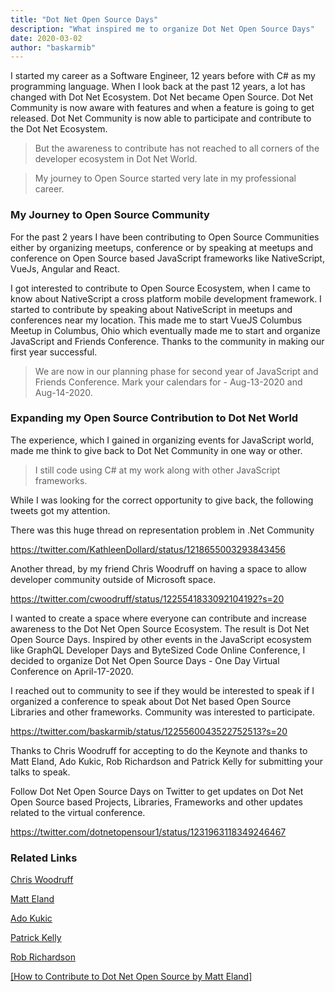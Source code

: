 ```yaml
---
title: "Dot Net Open Source Days"
description: "What inspired me to organize Dot Net Open Source Days"
date: 2020-03-02
author: "baskarmib"
---
```


I started my career as a Software Engineer, 12 years before with C# as my programming language. When I look back at the past 12 years, a lot has changed with Dot Net Ecosystem.  Dot Net became Open Source. Dot Net Community is now aware with features and when a feature is going to get released. Dot Net Community is now able to participate and contribute to the Dot Net Ecosystem.

> But the awareness to contribute has not reached to all corners of the developer ecosystem in Dot Net World.

> My journey to Open Source started very late in my professional career.

### My Journey to Open Source Community

For the past 2 years I have been contributing to Open Source Communities either by organizing meetups, conference or by speaking at meetups and conference on Open Source based JavaScript frameworks like NativeScript, VueJs, Angular and React.

I got interested to contribute to Open Source Ecosystem, when I came to know about NativeScript a cross platform mobile development framework. I started to contribute by speaking about NativeScript in meetups and conferences near my location. This made me to start VueJS Columbus Meetup in Columbus, Ohio which eventually made me to start and organize JavaScript and Friends Conference. Thanks to the community in making our first year successful. 

> We are now in our planning phase for second year of JavaScript and Friends Conference. Mark your calendars for - Aug-13-2020 and Aug-14-2020.

### Expanding my Open Source Contribution to Dot Net World

The experience, which I gained in organizing events for JavaScript world, made me think to give back to Dot Net Community in one way or other. 

> I still code using C# at my work along with other JavaScript frameworks.

While I was looking for the correct opportunity to give back, the following tweets got my attention. 

There was this huge thread on representation problem in .Net Community

https://twitter.com/KathleenDollard/status/1218655003293843456

Another thread, by my friend Chris Woodruff on having a space to allow developer community outside of Microsoft space.

https://twitter.com/cwoodruff/status/1225541833092104192?s=20

I wanted to create a space where everyone can contribute and increase awareness to the Dot Net Open Source Ecosystem.
The result is Dot Net Open Source Days. Inspired by other events in the JavaScript ecosystem like GraphQL Developer Days and ByteSized Code Online Conference, I decided to organize Dot Net Open Source Days - One Day Virtual Conference on April-17-2020.

I reached out to community to see if they would be interested to speak if I organized a conference to speak about Dot Net based Open Source Libraries and other frameworks. Community was interested to participate. 

https://twitter.com/baskarmib/status/1225560043522752513?s=20

Thanks to Chris Woodruff for accepting to do the Keynote and thanks to Matt Eland, Ado Kukic, Rob Richardson and Patrick Kelly for submitting your talks to speak. 

Follow Dot Net Open Source Days on Twitter to get updates on Dot Net Open Source based Projects, Libraries, Frameworks and other updates related to the virtual conference.

https://twitter.com/dotnetopensour1/status/1231963118349246467

### Related Links

<div class="notification is-info">
<p>
<a href="https://twitter.com/cwoodruff" target="_blank" rel="noopener noreferrer">Chris Woodruff</a>
</p>
<p>
<a href="https://twitter.com/integerman" target="_blank" rel="noopener noreferrer">Matt Eland</a>
</p>
<p>
<a href="https://twitter.com/KukicAdo" target="_blank" rel="noopener noreferrer">Ado Kukic</a>
</p>
<p>
<a href="https://twitter.com/pkell7" target="_blank" rel="noopener noreferrer">Patrick Kelly</a>
</p>
<p>
<a href="https://twitter.com/rob_rich" target="_blank" rel="noopener noreferrer">Rob Richardson</a>
</p>
<p>
<a href="https://dev.to/integerman/how-to-contribute-to-open-source-software-4pbl" target="_blank" rel="noopener noreferrer">[How to Contribute to Dot Net Open Source by Matt Eland]</a>
</p>
</div>
